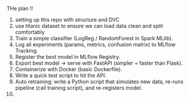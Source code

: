 THe plan !!

1. setting up this repo with structure and DVC 
2. use titanic dataset to ensure we can load data clean and split comfortably 
3. Train a simple classifier (LogReg / RandomForest in Spark MLlib).
4. Log all experiments (params, metrics, confusion matrix) to MLflow Tracking.
5. Register the best model in MLflow Registry.
6. Export best model → serve with FastAPI (simpler + faster than Flask).
7. Containerize with Docker (basic Dockerfile).
8. Write a quick test script to hit the API.
9. Auto retraining: write a Python script that simulates new data, re-runs pipeline (call training script), and re-registers model.
10. 